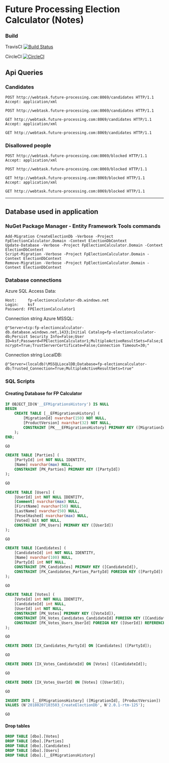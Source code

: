 # Future Processing Election Calculator (Notes)

### Build

TravisCI [![Build Status](https://travis-ci.org/kajstof/FpElectionCalculator.svg?branch=master)](https://travis-ci.org/kajstof/FpElectionCalculator)

CircleCI [![CircleCI](https://circleci.com/gh/kajstof/FpElectionCalculator.svg?style=svg)](https://circleci.com/gh/kajstof/FpElectionCalculator)

## Api Queries

### Candidates

```http
POST http://webtask.future-processing.com:8069/candidates HTTP/1.1
Accept: application/xml
```

```http
POST http://webtask.future-processing.com:8069/candidates HTTP/1.1
```

```http
GET http://webtask.future-processing.com:8069/candidates HTTP/1.1
Accept: application/xml
```

```http
GET http://webtask.future-processing.com:8069/candidates HTTP/1.1
```

### Disallowed people

```http
POST http://webtask.future-processing.com:8069/blocked HTTP/1.1
Accept: application/xml
```

```http
POST http://webtask.future-processing.com:8069/blocked HTTP/1.1
```

```http
GET http://webtask.future-processing.com:8069/blocked HTTP/1.1
Accept: application/xml
```

```http
GET http://webtask.future-processing.com:8069/blocked HTTP/1.1
```

---

## Database used in application

### NuGet Package Manager - Entity Framework Tools commands

```
Add-Migration CreateElectionDb -Verbose -Project FpElectionCalculator.Domain -Context ElectionDbContext
Update-Database -Verbose -Project FpElectionCalculator.Domain -Context ElectionDbContext
Script-Migration -Verbose -Project FpElectionCalculator.Domain -Context ElectionDbContext
Remove-Migration -Verbose -Project FpElectionCalculator.Domain -Context ElectionDbContext
```

### Database connections

Azure SQL Access Data:

    Host:     fp-electioncalculator-db.windows.net
    Login:    ksf
    Password: FPElectionCalculator1

Connection string Azure MSSQL:

`@"Server=tcp:fp-electioncalculator-db.database.windows.net,1433;Initial Catalog=fp-electioncalculator-db;Persist Security Info=False;User ID=ksf;Password=FPElectionCalculator1;MultipleActiveResultSets=False;Encrypt=True;TrustServerCertificate=False;Connection Timeout=30;"`

Connection string LocalDB:

`@"Server=(localdb)\MSSQLLocalDB;Database=fp-electioncalculator-db;Trusted_Connection=True;MultipleActiveResultSets=true"`

### SQL Scripts

#### Creating Database for FP Calculator

```sql
IF OBJECT_ID(N'__EFMigrationsHistory') IS NULL
BEGIN
    CREATE TABLE [__EFMigrationsHistory] (
        [MigrationId] nvarchar(150) NOT NULL,
        [ProductVersion] nvarchar(32) NOT NULL,
        CONSTRAINT [PK___EFMigrationsHistory] PRIMARY KEY ([MigrationId])
    );
END;

GO

CREATE TABLE [Parties] (
    [PartyId] int NOT NULL IDENTITY,
    [Name] nvarchar(max) NULL,
    CONSTRAINT [PK_Parties] PRIMARY KEY ([PartyId])
);

GO

CREATE TABLE [Users] (
    [UserId] int NOT NULL IDENTITY,
    [Comment] nvarchar(max) NULL,
    [FirstName] nvarchar(50) NULL,
    [LastName] nvarchar(50) NULL,
    [PeselHashed] nvarchar(max) NULL,
    [Voted] bit NOT NULL,
    CONSTRAINT [PK_Users] PRIMARY KEY ([UserId])
);

GO

CREATE TABLE [Candidates] (
    [CandidateId] int NOT NULL IDENTITY,
    [Name] nvarchar(100) NULL,
    [PartyId] int NOT NULL,
    CONSTRAINT [PK_Candidates] PRIMARY KEY ([CandidateId]),
    CONSTRAINT [FK_Candidates_Parties_PartyId] FOREIGN KEY ([PartyId]) REFERENCES [Parties] ([PartyId]) ON DELETE CASCADE
);

GO

CREATE TABLE [Votes] (
    [VoteId] int NOT NULL IDENTITY,
    [CandidateId] int NULL,
    [UserId] int NOT NULL,
    CONSTRAINT [PK_Votes] PRIMARY KEY ([VoteId]),
    CONSTRAINT [FK_Votes_Candidates_CandidateId] FOREIGN KEY ([CandidateId]) REFERENCES [Candidates] ([CandidateId]) ON DELETE NO ACTION,
    CONSTRAINT [FK_Votes_Users_UserId] FOREIGN KEY ([UserId]) REFERENCES [Users] ([UserId]) ON DELETE CASCADE
);

GO

CREATE INDEX [IX_Candidates_PartyId] ON [Candidates] ([PartyId]);

GO

CREATE INDEX [IX_Votes_CandidateId] ON [Votes] ([CandidateId]);

GO

CREATE INDEX [IX_Votes_UserId] ON [Votes] ([UserId]);

GO

INSERT INTO [__EFMigrationsHistory] ([MigrationId], [ProductVersion])
VALUES (N'20180207103503_CreateElectionDb', N'2.0.1-rtm-125');

GO
```

#### Drop tables

```sql
DROP TABLE [dbo].[Votes]
DROP TABLE [dbo].[Parties]
DROP TABLE [dbo].[Candidates]
DROP TABLE [dbo].[Users]
DROP TABLE [dbo].[__EFMigrationsHistory]
```